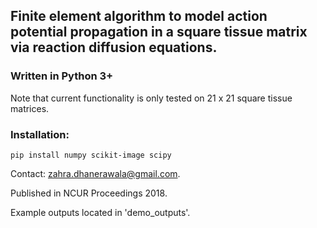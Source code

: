 ## Finite element algorithm to model action potential propagation in a square tissue matrix via reaction diffusion equations.

### Written in Python 3+

Note that current functionality is only tested on 21 x 21 square tissue 
matrices.

### Installation:

`pip install numpy scikit-image scipy`

Contact: zahra.dhanerawala@gmail.com.

Published in NCUR Proceedings 2018.

Example outputs located in 'demo_outputs'.
